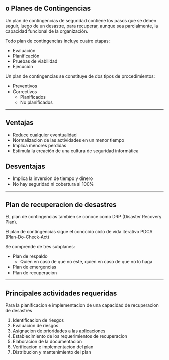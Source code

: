 ## o Planes de Contingencias

Un plan de contingencias de seguridad contiene los pasos que se deben seguir, luego de un desastre, para recuperar, aunque sea parcialmente, la capacidad funcional de la organización.

Todo plan de contingencias incluye cuatro etapas:
- Evaluación
- Planificación
- Pruebas de viabilidad
- Ejecución

Un plan de contingencias se constituye de dos tipos de procedimientos:
- Preventivos
- Correctivos
	- Planificados
	- No planificados

___
## Ventajas

- Reduce cualquier eventualidad
- Normalizacion de las actividades en un menor tiempo
- Implica menores perdidas
- Estimula la creación de una cultura de seguridad informática

## Desventajas

- Implica la inversion de tiempo y dinero
- No hay seguridad ni cobertura al 100%

___
## Plan de recuperacion de desastres

EL plan de contingencias tambien se conoce como DRP (Disaster Recovery Plan).

El plan de contingencias sigue el conocido ciclo de vida iterativo PDCA (Plan-Do-Check-Act)

 Se comprende de tres subplanes:
 - Plan de respaldo
	 - Quien en caso de que no este, quien en caso de que no lo haga
 - Plan de emergencias
 - Plan de recuperacion

___
## Principales actividades requeridas

Para la planificacion e implementacion de una capacidad de recuperacion de desastres

1. Identificacion de riesgos
2. Evaluacion de riesgos
3. Asignacion de prioridades a las aplicaciones
4. Establecimiento de los requerimientos de recuperacion
5. Elaboracion de la documentacion
6. Verificacion e implementacion del plan
7. Distribucion y mantenimiento del plan

